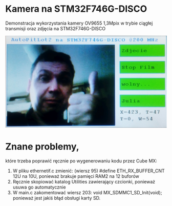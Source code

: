 # Kamera na STM32F746G-DISCO
Demonstracja wykorzystania kamery OV9655 1,3Mpix w trybie ciągłej transmisji oraz zdjęcia na STM32F746G-DISCO

![Przykład ekranu](kamera@STM32764g-DISCO.jpg)


# Znane problemy,
które trzeba poprawić ręcznie po wygenerowaniu kodu przez Cube MX:
1) W pliku ethernetif.c zmienić: (wiersz 95) #define ETH_RX_BUFFER_CNT             12U na 10U, ponieważ brakuje pamięci RAM2 na 12 buforów
2) Ręcznie skopiować katalog Utilities zawierający czcionki, ponieważ usuwa go automatycznie
3) W main.c zakomentować wiersz 203:  void MX_SDMMC1_SD_Init(void); ponieważ jest jakiś błąd obsługi karty SD.
